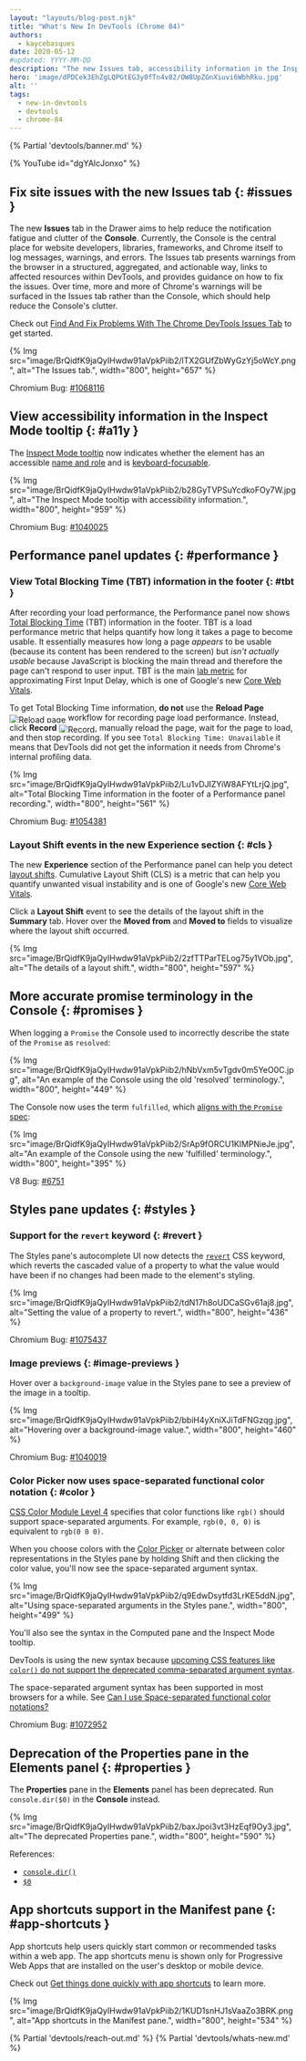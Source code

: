 ```yaml
---
layout: "layouts/blog-post.njk"
title: "What's New In DevTools (Chrome 84)"
authors:
  - kaycebasques
date: 2020-05-12
#updated: YYYY-MM-DD
description: "The new Issues tab, accessibility information in the Inspect Mode tooltip, and more."
hero: 'image/dPDCek3EhZgLQPGtEG3y0fTn4v82/OW8UpZGnXiuvi6WbhRku.jpg'
alt: ''
tags:
  - new-in-devtools
  - devtools
  - chrome-84
---
```


{% Partial 'devtools/banner.md' %}

{% YouTube id="dgYAlcJonxo" %}

## Fix site issues with the new Issues tab {: #issues }

The new **Issues** tab in the Drawer aims to help reduce the notification fatigue and clutter of the
**Console**. Currently, the Console is the central place for website developers, libraries,
frameworks, and Chrome itself to log messages, warnings, and errors. The Issues tab presents
warnings from the browser in a structured, aggregated, and actionable way, links to affected
resources within DevTools, and provides guidance on how to fix the issues. Over time, more and more
of Chrome's warnings will be surfaced in the Issues tab rather than the Console, which should help
reduce the Console's clutter.

Check out [Find And Fix Problems With The Chrome DevTools Issues Tab][1] to get started.

{% Img src="image/BrQidfK9jaQyIHwdw91aVpkPiib2/lTX2GUfZbWyGzYj5oWcY.png", alt="The Issues tab.", width="800", height="657" %}

Chromium Bug: [#1068116][2]

## View accessibility information in the Inspect Mode tooltip {: #a11y }

The [Inspect Mode tooltip][3] now indicates whether the element has an accessible [name and role][4]
and is [keyboard-focusable][5].

{% Img src="image/BrQidfK9jaQyIHwdw91aVpkPiib2/b28GyTVPSuYcdkoFOy7W.jpg", alt="The Inspect Mode tooltip with accessibility information.", width="800", height="959" %}

Chromium Bug: [#1040025][6]

## Performance panel updates {: #performance }

### View Total Blocking Time (TBT) information in the footer {: #tbt }

After recording your load performance, the Performance panel now shows [Total Blocking Time][7]
(TBT) information in the footer. TBT is a load performance metric that helps quantify how long it
takes a page to become usable. It essentially measures how long a page _appears_ to be usable
(because its content has been rendered to the screen) but _isn't actually usable_ because JavaScript
is blocking the main thread and therefore the page can't respond to user input. TBT is the main [lab
metric][8] for approximating First Input Delay, which is one of Google's new [Core Web Vitals][9].

To get Total Blocking Time information, **do not** use the **Reload Page**
<img alt="Reload page" src="image/BrQidfK9jaQyIHwdw91aVpkPiib2/zlk9ZgF58Mm6U7AYWxxE.png" style="max-height: 1em; vertical-align: middle; display: inline;">
workflow for recording page load performance. Instead, click **Record**
<img alt="Record" src="image/BrQidfK9jaQyIHwdw91aVpkPiib2/FhPgza4ynfJ6ZrDK6U51.png" style="max-height: 1em; vertical-align: middle; display: inline;">,
manually reload the page, wait for the page to load, and then stop recording. If you see
`Total Blocking Time: Unavailable` it means that DevTools did not get the information it needs from
Chrome's internal profiling data.

{% Img src="image/BrQidfK9jaQyIHwdw91aVpkPiib2/Lu1vDJIZYiW8AFYtLrjQ.jpg", alt="Total Blocking Time information in the footer of a Performance panel recording.", width="800", height="561" %}

Chromium Bug: [#1054381][10]

### Layout Shift events in the new Experience section {: #cls }

The new **Experience** section of the Performance panel can help you detect [layout shifts][11].
Cumulative Layout Shift (CLS) is a metric that can help you quantify unwanted visual instability and
is one of Google's new [Core Web Vitals][12].

Click a **Layout Shift** event to see the details of the layout shift in the **Summary** tab. Hover
over the **Moved from** and **Moved to** fields to visualize where the layout shift occurred.

{% Img src="image/BrQidfK9jaQyIHwdw91aVpkPiib2/2zfTTParTELog75y1VOb.jpg", alt="The details of a layout shift.", width="800", height="597" %}

## More accurate promise terminology in the Console {: #promises }

When logging a `Promise` the Console used to incorrectly describe the state of the `Promise` as
`resolved`:

{% Img src="image/BrQidfK9jaQyIHwdw91aVpkPiib2/hNbVxm5vTgdv0m5YeO0C.jpg", alt="An example of the Console using the old 'resolved' terminology.", width="800", height="449" %}

The Console now uses the term `fulfilled`, which [aligns with the `Promise` spec][13]:

{% Img src="image/BrQidfK9jaQyIHwdw91aVpkPiib2/SrAp9fORCU1KlMPNieJe.jpg", alt="An example of the Console using the new 'fulfilled' terminology.", width="800", height="395" %}

V8 Bug: [#6751][14]

## Styles pane updates {: #styles }

### Support for the `revert` keyword {: #revert }

The Styles pane's autocomplete UI now detects the [`revert`][15] CSS keyword, which reverts the
cascaded value of a property to what the value would have been if no changes had been made to the
element's styling.

{% Img src="image/BrQidfK9jaQyIHwdw91aVpkPiib2/tdN17h8oUDCaSGv61aj8.jpg", alt="Setting the value of a property to revert.", width="800", height="436" %}

Chromium Bug: [#1075437][16]

### Image previews {: #image-previews }

Hover over a `background-image` value in the Styles pane to see a preview of the image in a tooltip.

{% Img src="image/BrQidfK9jaQyIHwdw91aVpkPiib2/bbiH4yXniXJiTdFNGzqg.jpg", alt="Hovering over a background-image value.", width="800", height="460" %}

Chromium Bug: [#1040019][17]

### Color Picker now uses space-separated functional color notation {: #color }

[CSS Color Module Level 4][18] specifies that color functions like `rgb()` should support
space-separated arguments. For example, `rgb(0, 0, 0)` is equivalent to `rgb(0 0 0)`.

When you choose colors with the [Color Picker][19] or alternate between color representations in the
Styles pane by holding Shift and then clicking the color value, you'll now see the space-separated
argument syntax.

{% Img src="image/BrQidfK9jaQyIHwdw91aVpkPiib2/q9EdwDsytfd3LrKE5ddN.jpg", alt="Using space-separated arguments in the Styles pane.", width="800", height="499" %}

You'll also see the syntax in the Computed pane and the Inspect Mode tooltip.

DevTools is using the new syntax because [upcoming CSS features like `color()` do not support the
deprecated comma-separated argument syntax][20].

The space-separated argument syntax has been supported in most browsers for a while. See [Can I use
Space-separated functional color notations?][21]

Chromium Bug: [#1072952][22]

## Deprecation of the **Properties** pane in the Elements panel {: #properties }

The **Properties** pane in the **Elements** panel has been deprecated. Run `console.dir($0)` in the
**Console** instead.

{% Img src="image/BrQidfK9jaQyIHwdw91aVpkPiib2/baxJpoi3vt3HzEqf9Oy3.jpg", alt="The deprecated Properties pane.", width="800", height="590" %}

References:

- [`console.dir()`][23]
- [`$0`][24]

## App shortcuts support in the Manifest pane {: #app-shortcuts }

App shortcuts help users quickly start common or recommended tasks within a web app. The app
shortcuts menu is shown only for Progressive Web Apps that are installed on the user's desktop or
mobile device.

Check out [Get things done quickly with app shortcuts][25] to learn more.

{% Img src="image/BrQidfK9jaQyIHwdw91aVpkPiib2/1KUD1snHJ1sVaaZo3BRK.png", alt="App shortcuts in the Manifest pane.", width="800", height="534" %}


{% Partial 'devtools/reach-out.md' %}
{% Partial 'devtools/whats-new.md' %}

[1]: /docs/devtools/issues
[2]: https://crbug.com/1068116
[3]: /blog/new-in-devtools-73#inspect
[4]: https://web.dev/labels-and-text-alternatives/
[5]: https://web.dev/control-focus-with-tabindex/
[6]: https://crbug.com/1040025
[7]: https://web.dev/tbt/
[8]: https://web.dev/how-to-measure-speed/#lab-data-vs-field-data
[9]: https://web.dev/vitals/#core-web-vitals
[10]: https://crbug.com/1054381
[11]: https://web.dev/cls/
[12]: https://web.dev/vitals/#core-web-vitals
[13]: https://github.com/domenic/promises-unwrapping/blob/master/docs/states-and-fates.md
[14]: https://bugs.chromium.org/p/v8/issues/detail?id=6751
[15]: https://developer.mozilla.org/docs/Web/CSS/revert
[16]: https://crbug.com/1075437
[17]: https://crbug.com/1040019
[18]: https://drafts.csswg.org/css-color/#changes-from-3
[19]: /docs/devtools/css/reference#color-picker
[20]: https://twitter.com/mathias/status/1253242715304857601
[21]: https://caniuse.com/#feat=mdn-css_types_color_space_separated_functional_notation
[22]: https://crbug.com/1072952
[23]: /docs/devtools/console/api#dir
[24]: /docs/devtools/console/utilities#dom
[25]: https://web.dev/app-shortcuts
